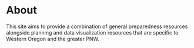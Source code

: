 About
===
This site aims to provide a combination of general preparedness resources alongside planning and data visualization resources that are specific to Western Oregon and the greater PNW.
